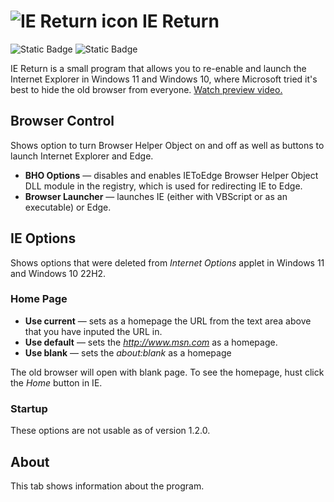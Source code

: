 ![IE Return icon](https://upload.wikimedia.org/wikipedia/commons/thumb/7/7a/Internet_Explorer_unofficial_icon.svg/32px-Internet_Explorer_unofficial_icon.svg.png)
IE Return
=====================
![Static Badge](https://img.shields.io/badge/latest-1.3.0-blue?link=https%3A%2F%2Fgithub.com%2FJackPomiSoftware%2Fiereturn%2Freleases%2Ftag%2FLatest)
![Static Badge](https://img.shields.io/badge/MIT%20License-8A2BE2)

IE Return is a small program that allows you to re-enable and launch the Internet Explorer in Windows 11 and Windows 10, where Microsoft tried it's best to hide the old browser from everyone. [Watch preview video.](https://youtu.be/RkOOvoDJT9c)

## Browser Control

Shows option to turn Browser Helper Object on and off as well as buttons to launch Internet Explorer and Edge.

- **BHO Options** — disables and enables IEToEdge Browser Helper Object DLL module in the registry, which is used for redirecting IE to Edge.
- **Browser Launcher** — launches IE (either with VBScript or as an executable) or Edge.

## IE Options

Shows options that were deleted from *Internet Options* applet in Windows 11 and Windows 10 22H2.

### Home Page

- **Use current** — sets as a homepage the URL from the text area above that you have inputed the URL in.
- **Use default** — sets the *http://www.msn.com* as a homepage.
- **Use blank** — sets the *about:blank* as a homepage

The old browser will open with blank page. To see the homepage, hust click the *Home* button in IE.

### Startup

These options are not usable as of version 1.2.0.

## About

This tab shows information about the program.
